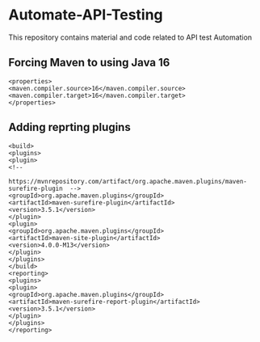 # Automate-API-Testing
This repository contains material and code related to API test Automation

## Forcing Maven to using Java 16
```
<properties>
<maven.compiler.source>16</maven.compiler.source>
<maven.compiler.target>16</maven.compiler.target>
</properties>
```
## Adding reprting plugins
```
<build>
<plugins>
<plugin>
<!-- 
				https://mvnrepository.com/artifact/org.apache.maven.plugins/maven-surefire-plugin  -->
<groupId>org.apache.maven.plugins</groupId>
<artifactId>maven-surefire-plugin</artifactId>
<version>3.5.1</version>
</plugin>
<plugin>
<groupId>org.apache.maven.plugins</groupId>
<artifactId>maven-site-plugin</artifactId>
<version>4.0.0-M13</version>
</plugin>
</plugins>
</build>
<reporting>
<plugins>
<plugin>
<groupId>org.apache.maven.plugins</groupId>
<artifactId>maven-surefire-report-plugin</artifactId>
<version>3.5.1</version>
</plugin>
</plugins>
</reporting>
```
